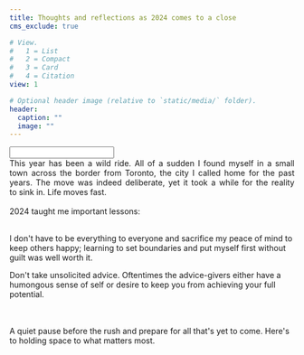 ```yaml
---
title: Thoughts and reflections as 2024 comes to a close
cms_exclude: true

# View.
#   1 = List
#   2 = Compact
#   3 = Card
#   4 = Citation
view: 1

# Optional header image (relative to `static/media/` folder).
header:
  caption: ""
  image: ""
---
```


<input type="2024-12-27">

<div style='text-align: justify' font-family: "Garamond", serif;>
This year has been a wild ride. All of a sudden I found myself in a small town across the border from Toronto, the city I called home for the past years. The move was indeed deliberate, yet it took a while for the reality to sink in. Life moves fast.
<br><br>
2024 taught me important lessons: 
<br><br>
</div>

<body> 
<p style="text-align: justify: 1em;">  
	I don't have to be everything to everyone and sacrifice my peace of mind to keep others happy; learning to set boundaries and put myself first without guilt was well worth it.
</p>

</body> 
Don't take unsolicited advice. Oftentimes the advice-givers either have a humongous sense of self or desire to keep you from achieving your full potential.
<body> 
<p style="margin-left: 1em;">  

</p>
</body> 


<br><br>
A quiet pause before the rush and prepare for all that's yet to come. Here's to holding space to what matters most.
<br><br>




